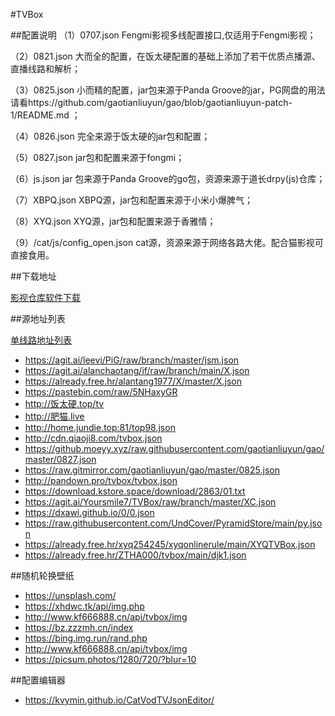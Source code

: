 #TVBox

##配置说明
（1）0707.json  Fengmi影视多线配置接口,仅适用于Fengmi影视；

（2）0821.json  大而全的配置，在饭太硬配置的基础上添加了若干优质点播源、直播线路和解析；

（3）0825.json  小而精的配置，jar包来源于Panda Groove的jar，PG网盘的用法请看https://github.com/gaotianliuyun/gao/blob/gaotianliuyun-patch-1/README.md ；

（4）0826.json  完全来源于饭太硬的jar包和配置；

（5）0827.json  jar包和配置来源于fongmi；

（6）js.json  jar 包来源于Panda Groove的go包，资源来源于道长drpy(js)仓库；

（7）XBPQ.json  XBPQ源，jar包和配置来源于小米小爆脾气；

（8）XYQ.json  XYQ源，jar包和配置来源于香雅情；

（9）/cat/js/config_open.json  cat源，资源来源于网络各路大佬。配合猫影视可直接食用。

##下载地址

[影视仓库软件下载](http://www.wmdz.com/tvbox1.html)


##源地址列表

[单线路地址列表](https://www.lige.fit/tvbox)
* https://agit.ai/leevi/PiG/raw/branch/master/jsm.json
* https://agit.ai/alanchaotang/if/raw/branch/main/X.json
* https://already.free.hr/alantang1977/X/master/X.json
* https://pastebin.com/raw/5NHaxyGR
* http://饭太硬.top/tv
* http://肥猫.live
* http://home.jundie.top:81/top98.json
* http://cdn.qiaoji8.com/tvbox.json
* https://github.moeyy.xyz/raw.githubusercontent.com/gaotianliuyun/gao/master/0827.json
* https://raw.gitmirror.com/gaotianliuyun/gao/master/0825.json
* http://pandown.pro/tvbox/tvbox.json
* https://download.kstore.space/download/2863/01.txt
* https://agit.ai/Yoursmile7/TVBox/raw/branch/master/XC.json
* https://dxawi.github.io/0/0.json
* https://raw.githubusercontent.com/UndCover/PyramidStore/main/py.json
* https://already.free.hr/xyq254245/xyqonlinerule/main/XYQTVBox.json
* https://already.free.hr/ZTHA000/tvbox/main/djk1.json

##随机轮换壁纸

* https://unsplash.com/
* https://xhdwc.tk/api/img.php
* http://www.kf666888.cn/api/tvbox/img
* https://bz.zzzmh.cn/index
* https://bing.img.run/rand.php
* http://www.kf666888.cn/api/tvbox/img
* https://picsum.photos/1280/720/?blur=10

##配置编辑器

* https://kvymin.github.io/CatVodTVJsonEditor/